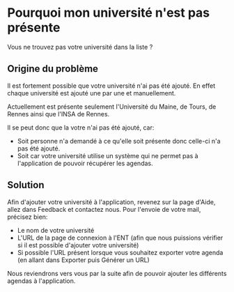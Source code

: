 # Pourquoi mon université n'est pas présente

Vous ne trouvez pas votre université dans la liste ?

## Origine du problème

Il est fortement possible que votre université n'ai pas été ajouté.
En effet chaque université est ajouté une par une et manuellement.

Actuellement est présente seulement l'Université du Maine, de Tours, de Rennes ainsi que l'INSA de Rennes.

Il se peut donc que la votre n'ai pas été ajouté, car:

- Soit personne n'a demandé à ce qu'elle soit présente donc celle-ci n'a pas été ajouté.
- Soit car votre université utilise un système qui ne permet pas à l'application de pouvoir récupérer les agendas.

## Solution

Afin d'ajouter votre université à l'application, revenez sur la page d'Aide, allez dans Feedback et contactez nous.
Pour l'envoie de votre mail, précisez bien:

- Le nom de votre université
- L'URL de la page de connexion à l'ENT (afin que nous puissions vérifier si il est possible d'ajouter votre université)
- Si possible l'URL présent lorsque vous souhaitez exporter votre agenda (en allant dans Exporter puis Générer un URL)

Nous reviendrons vers vous par la suite afin de pouvoir ajouter les différents agendas à l'application.